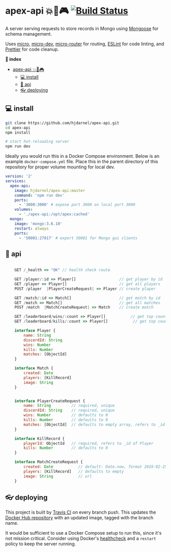# apex-api 💥🔫🎮 [![Build Status](https://travis-ci.com/hjdarnel/apex-api.svg?branch=master)](https://travis-ci.com/hjdarnel/apex-api)
A server serving requests to store records in Mongo using [Mongoose](https://mongoosejs.com/docs/guide.html) for schema management.

Uses [micro](https://github.com/zeit/micro), [micro-dev](https://github.com/zeit/micro-dev), [micro-router](https://github.com/pedronauck/micro-router) for routing, [ESLint](https://github.com/eslint/eslint) for code linting, and [Prettier](https://github.com/prettier/prettier) for code cleanup.

**📖 index**
- [apex-api 💥🔫🎮](#apex-api--)
  - [💻 install](#-install)
  - [📖 api](#-api)
  - [👓 deploying](#-deploying)

## 💻 install
```bash
git clone https://github.com/hjdarnel/apex-api.git
cd apex-api
npm install

# start hot-reloading server
npm run dev
```

Ideally you would run this in a Docker Compose environment. Below is an example `docker-compose.yml` file. Place this in the parent directory of this repository for proper volume mounting for local dev.

```yml
version: '2'
services:
  apex-api:
    image: hjdarnel/apex-api:master
    command: 'npm run dev'
    ports:
      - '3000:3000' # expose port 3000 on local port 3000
    volumes:
      - './apex-api:/opt/apex:cached'
  mongo:
    image: 'mongo:3.6.10'
    restart: always
    ports:
      - '50001:27017' # export 50001 for Mongo gui clients
```

## 📖 api
```js

    GET /_health => "OK" // health check route

    GET /player/:id => Player[]                   // get player by id
    GET /player => Player[]                       // get all players
    POST /player  |PlayerCreateRequest| => Player // create player

    GET /match/:id => Match[]                     // get match by id
    GET /match => Match[]                         // get all matches
    POST /match  |MatchCreateRequest| => Match    // create match

    GET /leaderboard/wins/:count => Player[]           // get top count wins
    GET /leaderboard/kills/:count => Player[]           // get top count kills

    interface Player {
        name: String
        discordId: String
        wins: Number
        kills: Number
        matches: [ObjectId]
    }

    interface Match {
        created: Date
        players: [KillRecord]
        image: String
    }


    interface PlayerCreateRequest {
        name: String         // required, unique
        discordId: String    // required, unique
        wins: Number         // defaults to 0
        kills: Number        // defaults to 0
        matches: [ObjectId]  // defaults to empty array, refers to _id of Matches
    }

    interface KillRecord {
        playerId: ObjectId   // required, refers to _id of Player
        kills: Number        // defaults to 0
    }

    interface MatchCreateRequest {
        created: Date           // default: Date.now, format 2019-02-25T09:36:47.715Z
        players: [KillRecord]   // defaults to empty
        image: String           // url
    }
```

## 👓 deploying

This project is built by [Travis CI](https://travis-ci.com/hjdarnel/apex-api) on every branch push. This updates the [Docker Hub repository](https://hub.docker.com/r/hjdarnel/apex-api) with an updated image, tagged with the branch name.

It would be sufficient to use a Docker Compose setup to run this, since it's not mission critical. Consider using Docker's [healthcheck](https://docs.docker.com/compose/compose-file/compose-file-v2/#healthcheck) and a `restart` policy to keep the server running.
